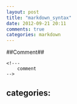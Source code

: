 ```yaml
---
layout: post
title: "markdown_syntax"
date: 2012-09-21 20:11
comments: true
categories: markdown
---
```


##Comment##

	<!---
		comment
	-->
categories: 
---
